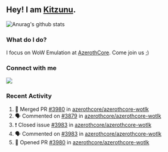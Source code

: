 ## Hey! I am [Kitzunu](https://Github.com/Kitzunu).

![Anurag's github stats](https://github-readme-stats.kitzunu.vercel.app/api?username=Kitzunu&show_icons=true)

### What do I do?

I focus on WoW Emulation at [AzerothCore](https://Github.com/AzerothCore). Come join us ;)

### Connect with me
[![](https://img.shields.io/badge/AzerothCore%20Discord-Connect%20with%20me!-green)](https://discord.com/invite/gkt4y2x)

### Recent Activity

<!--START_SECTION:activity-->
1. 🎉 Merged PR [#3980](https://github.com/azerothcore/azerothcore-wotlk/pull/3980) in [azerothcore/azerothcore-wotlk](https://github.com/azerothcore/azerothcore-wotlk)
2. 🗣 Commented on [#3879](https://github.com/azerothcore/azerothcore-wotlk/issues/3879) in [azerothcore/azerothcore-wotlk](https://github.com/azerothcore/azerothcore-wotlk)
3. ❗️ Closed issue [#3983](https://github.com/azerothcore/azerothcore-wotlk/issues/3983) in [azerothcore/azerothcore-wotlk](https://github.com/azerothcore/azerothcore-wotlk)
4. 🗣 Commented on [#3983](https://github.com/azerothcore/azerothcore-wotlk/issues/3983) in [azerothcore/azerothcore-wotlk](https://github.com/azerothcore/azerothcore-wotlk)
5. 💪 Opened PR [#3980](https://github.com/azerothcore/azerothcore-wotlk/pull/3980) in [azerothcore/azerothcore-wotlk](https://github.com/azerothcore/azerothcore-wotlk)
<!--END_SECTION:activity-->
